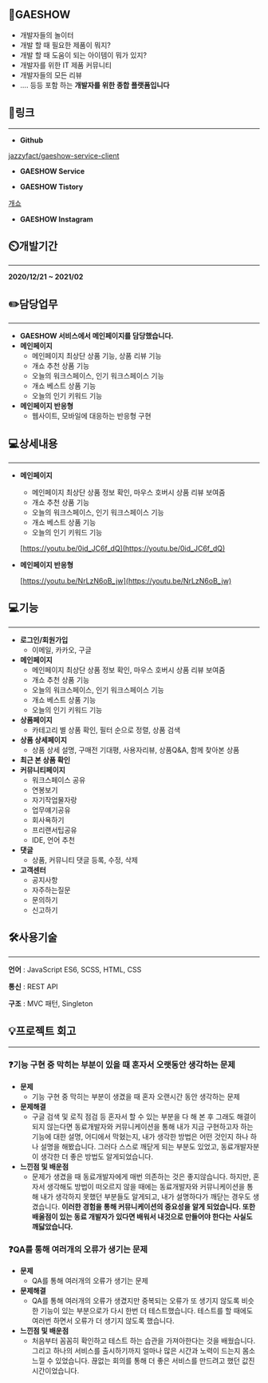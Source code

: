 ## 👏GAESHOW



- 개발자들의 놀이터
- 개발 할 때 필요한 제품이 뭐지?
- 개발 할 때 도움이 되는 아이템이 뭐가 있지?
- 개발자를 위한 IT 제품 커뮤니티
- 개발자들의 모든 리뷰
- ....  등등 포함 하는 **개발자를 위한 종합 플랫폼입니다**

## 📎링크

---

- **Github**

[jazzyfact/gaeshow-service-client](https://github.com/jazzyfact/gaeshow-service-client.git)

- **GAESHOW Service**

[](http://gaeshow.co.kr/)

- **GAESHOW Tistory**

[개쇼](https://gaeshow.tistory.com/)

- **GAESHOW Instagram**

[](https://www.instagram.com/gaeshow.official/)

## ⏲️개발기간

---

**2020/12/21 ~ 2021/02**

## ✏️담당업무

---

- **GAESHOW 서비스에서 메인페이지를 담당했습니다.**
- **메인페이지**
    - 메인페이지 최상단 상품 기능, 상품 리뷰 기능
    - 개쇼 추천 상품 기능
    - 오늘의 워크스페이스, 인기 워크스페이스 기능
    - 개쇼 베스트 상품 기능
    - 오늘의 인기 키워드 기능
- **메인페이지 반응형**
    - 웹사이트, 모바일에 대응하는 반응형  구현
    

## 💻상세내용

---

- **메인페이지**
    - 메인페이지 최상단 상품 정보 확인, 마우스 호버시 상품 리뷰 보여줌
    - 개쇼 추천 상품 기능
    - 오늘의 워크스페이스, 인기 워크스페이스 기능
    - 개쇼 베스트 상품 기능
    - 오늘의 인기 키워드 기능
    
    [https://youtu.be/0id_JC6f_dQ](https://youtu.be/0id_JC6f_dQ)
    

- **메인페이지 반응형**
    
    [https://youtu.be/NrLzN6oB_jw](https://youtu.be/NrLzN6oB_jw)
    

## 💻기능

---

- **로그인/회원가입**
    - 이메일, 카카오, 구글
- **메인페이지**
    - 메인페이지 최상단 상품 정보 확인, 마우스 호버시 상품 리뷰 보여줌
    - 개쇼 추천 상품 기능
    - 오늘의 워크스페이스, 인기 워크스페이스 기능
    - 개쇼 베스트 상품 기능
    - 오늘의 인기 키워드 기능
- **상품페이지**
    - 카테고리 별 상품 확인, 필터 순으로 정렬, 상품 검색
- **상품 상세페이지**
    - 상품 상세 설명, 구매전 기대평, 사용자리뷰, 상품Q&A, 함께 찾아본 상품
- **최근 본 상품 확인**
- **커뮤니티페이지**
    - 워크스페이스 공유
    - 연봉보기
    - 자기작업물자랑
    - 업무얘기공유
    - 회사욕하기
    - 프리랜서팁공유
    - IDE, 언어 추천
- **댓글**
    - 상품, 커뮤니티 댓글 등록, 수정, 삭제
- **고객센터**
    - 공지사항
    - 자주하는질문
    - 문의하기
    - 신고하기

## 🛠️사용기술

---

**언어** : JavaScript ES6, SCSS, HTML, CSS

**통신** : REST API 

**구조** : MVC 패턴, Singleton 

## 💡프로젝트 회고

---

### ❓기능 구현 중 막히는 부분이 있을 때 혼자서 오랫동안 생각하는 문제

- **문제**
    - 기능 구현 중 막히는 부분이 생겼을 때 혼자 오랜시간 동안 생각하는 문제
- **문제해결**
    - 구글 검색 및 로직 점검 등 혼자서 할 수 있는 부분을 다 해 본 후 그래도 해결이 되지 않는다면 동료개발자와 커뮤니케이션을 통해 내가 지금 구현하고자 하는 기능에 대한 설명, 어디에서 막혔는지, 내가 생각한 방법은 어떤 것인지 하나 하나 설명을 해봤습니다. 그러다 스스로 깨닫게 되는 부분도 있었고, 동료개발자분이 생각한 더 좋은 방법도 알게되었습니다.
- **느낀점 및 배운점**
    - 문제가 생겼을 때 동료개발자에게 매번 의존하는 것은 좋지않습니다. 하지만, 혼자서 생각해도 방법이 떠오르지 않을 때에는 동료개발자와 커뮤니케이션을 통해 내가 생각하지 못했던 부분들도 알게되고, 내가 설명하다가 깨닫는 경우도 생겼습니다. **이러한 경험을 통해 커뮤니케이션의 중요성을 알게 되었습니다. 또한** **배울점이 있는 동료 개발자가 있다면 배워서 내것으로 만들어야 한다는 사실도 깨닳았습니다.**
    

### ❓QA를 통해 여러개의 오류가 생기는 문제

- **문제**
    - QA를 통해 여러개의 오류가 생기는 문제
- **문제해결**
    - QA를 통해 여러개의 오류가 생겼지만 중복되는 오류가  또 생기지 않도록 비슷한 기능이 있는 부분으로가 다시 한번 더 테스트했습니다. 테스트를 할 때에도 여러번 하면서 오류가 더 생기지 않도록 했습니다.
- **느낀점 및 배운점**
    - 처음부터 꼼꼼히 확인하고 테스트 하는 습관을 가져아한다는 것을 배웠습니다. 그리고 하나의 서비스를 출시하기까지 얼마나 많은 시간과 노력이 드는지 몸소 느낄 수 있었습니다.  끊없는 회의를 통해 더 좋은 서비스를 만드려고 했던 값진 시간이었습니다.
